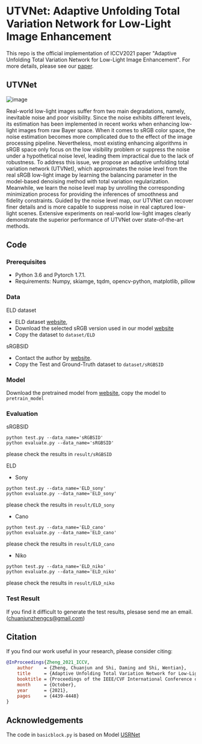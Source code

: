 # UTVNet: Adaptive Unfolding Total Variation Network for Low-Light Image Enhancement  


This repo is the official implementation of ICCV2021 paper "Adaptive Unfolding Total Variation Network for Low-Light Image Enhancement". For more details, please see our [paper](https://arxiv.org/abs/2110.00984). 


## UTVNet

![image](https://github.com/CharlieZCJ/UTVNet/blob/main/UTVNet%20.png)  


 Real-world low-light images suffer from two main degradations, namely, inevitable noise and poor visibility. Since the noise exhibits different levels, its estimation has been implemented in recent works when enhancing low-light images from raw Bayer space. When it comes to sRGB color space, the noise estimation becomes more complicated due to the effect of the image processing pipeline. Nevertheless, most existing enhancing algorithms in sRGB space only focus on the low visibility problem or suppress the noise under a hypothetical noise level, leading them impractical due to the lack of robustness. To address this issue, we propose an adaptive unfolding total variation network (UTVNet), which approximates the noise level from the real sRGB low-light image by learning the balancing parameter in the model-based denoising method with total variation regularization. Meanwhile, we learn the noise level map by unrolling the corresponding minimization process for providing the inferences of smoothness and fidelity constraints. Guided by the noise level map, our UTVNet can recover finer details and is more capable to suppress noise in real captured low-light scenes. Extensive experiments on real-world low-light images clearly demonstrate the superior performance of UTVNet over state-of-the-art methods.

## Code
### Prerequisites
- Python 3.6 and Pytorch 1.7.1.
- Requirements: Numpy, skiamge, tqdm, opencv-python, matplotlib, pillow

### Data
ELD dataset
- ELD dataset [website](https://github.com/Vandermode/ELD),
-  Download the selected sRGB version used in our model [website](https://drive.google.com/drive/folders/141j0O4d2k35aOADWHHfJY7idiHNI21Nm?usp=sharing)  
- Copy the dataset to ```dataset/ELD```

sRGBSID
- Contact the author by [website](https://openaccess.thecvf.com/content_CVPR_2020/html/Xu_Learning_to_Restore_Low-Light_Images_via_Decomposition-and-Enhancement_CVPR_2020_paper.html).
- Copy the Test and Ground-Truth dataset to ```dataset/sRGBSID```
### Model
Download the pretrained model from  [website](https://drive.google.com/drive/folders/1uWfnaNd9Yy6hhDH8uNvfeC1Sxfz4QCZL?usp=sharing), copy the model to ```pretrain_model```
### Evaluation

sRGBSID  

```
python test.py --data_name='sRGBSID'
python evaluate.py --data_name='sRGBSID'
```
please check the results in ```result/sRGBSID```  


ELD

- Sony 
```
python test.py --data_name='ELD_sony'
python evaluate.py --data_name='ELD_sony'
```
please check the results in ```result/ELD_sony```    


- Cano 
```
python test.py --data_name='ELD_cano'
python evaluate.py --data_name='ELD_cano'
```
please check the results in ```result/ELD_cano```      

- Niko
```
python test.py --data_name='ELD_niko'
python evaluate.py --data_name='ELD_niko'
```
please check the results in ```result/ELD_niko```      

### Test Result
If you find it difficult to generate the test results, plesase send me an email.(<chuanjunzhengcs@gmail.com>)


## Citation
If you find our work useful in your research, please consider citing:
```bibtex
@InProceedings{Zheng_2021_ICCV,
    author    = {Zheng, Chuanjun and Shi, Daming and Shi, Wentian},
    title     = {Adaptive Unfolding Total Variation Network for Low-Light Image Enhancement},
    booktitle = {Proceedings of the IEEE/CVF International Conference on Computer Vision (ICCV)},
    month     = {October},
    year      = {2021},
    pages     = {4439-4448}
}
```

## Acknowledgements
The code in ```basicblock.py``` is based on Model [USRNet](https://github.com/cszn/USRNet)
